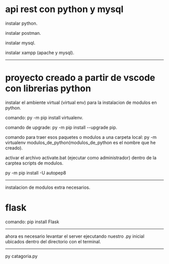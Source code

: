 # api rest con python y mysql

instalar python.

instalar postman.

instalar mysql.

instalar xampp (apache y mysql).

---

# proyecto creado a partir de vscode con librerias python

instalar el ambiente virtual (virtual env) para la instalacion de modulos en python.

comando: py -m pip install virtualenv.

comando de upgrade: py -m pip install --upgrade pip.

comando para traer esos paquetes o modulos a una carpeta local:
py -m virtualenv modulos_de_python(modulos_de_python es el nombre que he creado).

activar el archivo activate.bat (ejecutar como administrador) dentro de la carptea scripts de modulos.

py -m pip install -U autopep8

---

instalacion de modulos extra necesarios.

# flask

comando: pip install Flask

---

ahora es necesario levantar el server ejecutando nuestro .py inicial ubicados dentro del directorio con el terminal.

---

py catagoria.py
